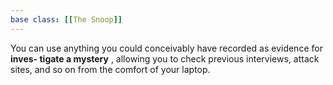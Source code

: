 ```yaml
---
base class: [[The Snoop]]
---
```

 You can use anything you could conceivably have recorded as evidence for **inves- tigate a mystery** , allowing you to check previous interviews, attack sites, and so on from the comfort of your laptop.